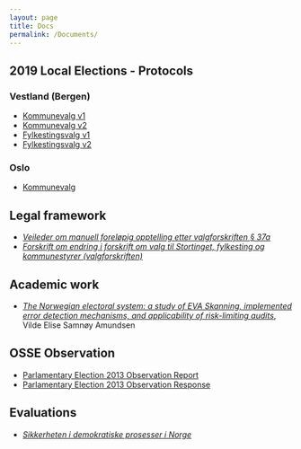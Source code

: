 ```yaml
---
layout: page
title: Docs
permalink: /Documents/
---
```


## 2019 Local Elections - Protocols

### Vestland (Bergen)
* [Kommunevalg v1][1] 
* [Kommunevalg v2][3] 
* [Fylkestingsvalg v1][2] 
* [Fylkestingsvalg v2][4]

### Oslo
* [Kommunevalg][5]

## Legal framework
* [_Veileder om manuell foreløpig opptelling etter valgforskriften § 37a_][10]
* [_Forskrift om endring i forskrift om valg til Stortinget, fylkesting og kommunestyrer (valgforskriften)_][11]

## Academic work
* [_The Norwegian electoral system: a study of EVA Skanning, implemented error detection mechanisms, and applicability of risk-limiting audits_][6], Vilde Elise Samnøy Amundsen

## OSSE Observation
* [Parlamentary Election 2013 Observation Report][7]
* [Parlamentary Election 2013 Observation Response][8]

## Evaluations
* [_Sikkerheten i demokratiske prosesser i Norge_][9]

[1]: /docs/2019/Vestland/Valgstyrets-motebok-kommunestyre.PDF
[2]: /docs/2019/Vestland/Valgstyrets-motebok-fylke.PDF
[3]: /docs/2019/Vestland/Valgstyrets-motebok-kommunestyre2.PDF
[4]: /docs/2019/Vestland/Valgstyrets-motebok-fylke2.PDF
[5]: /docs/2019/Oslo/Valgstyrets-motebok-kommunestyre.pdf
[6]: /docs/Masteroppgave-Vilde-Amundsen.pdf
[7]: /docs/OSSE_Observation_Report_2013.pdf
[8]: /docs/OSSE_Observation_Report_2013_Response.pdf
[9]: /docs/Utredning_av_sikkerheten_i_demokratiske_prosesser_i_Norge.pdf
[10]: /docs/veileder_for_manuell_opptelling.pdf
[11]: /docs/endring_i_forskrift.pdf
